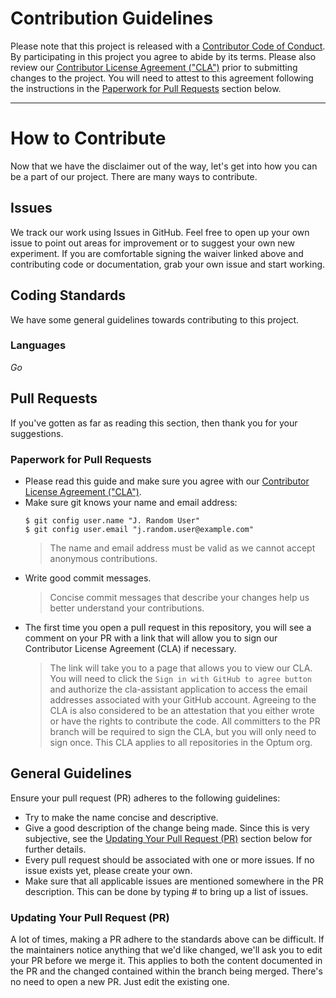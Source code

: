 # Contribution Guidelines

Please note that this project is released with a [Contributor Code of Conduct](CODE_OF_CONDUCT.md). By participating in this project you agree to abide by its terms. Please also review our [Contributor License Agreement ("CLA")](INDIVIDUAL_CONTRIBUTOR_LICENSE.md) prior to submitting changes to the project. You will need to attest to this agreement following the instructions in the [Paperwork for Pull Requests](#paperwork-for-pull-requests) section below.

---

# How to Contribute

Now that we have the disclaimer out of the way, let's get into how you can be a part of our project. There are many ways to contribute.

## Issues

We track our work using Issues in GitHub. Feel free to open up your own issue to point out areas for improvement or to suggest your own new experiment. If you are comfortable signing the waiver linked above and contributing code or documentation, grab your own issue and start working.

## Coding Standards

We have some general guidelines towards contributing to this project.

### Languages

_Go_

## Pull Requests

If you've gotten as far as reading this section, then thank you for your suggestions.

### Paperwork for Pull Requests

- Please read this guide and make sure you agree with our [Contributor License Agreement ("CLA")](INDIVIDUAL_CONTRIBUTOR_LICENSE.md).
- Make sure git knows your name and email address:
  ```
  $ git config user.name "J. Random User"
  $ git config user.email "j.random.user@example.com"
  ```
  > The name and email address must be valid as we cannot accept anonymous contributions.
- Write good commit messages.
  > Concise commit messages that describe your changes help us better understand your contributions.
- The first time you open a pull request in this repository, you will see a comment on your PR with a link that will allow you to sign our Contributor License Agreement (CLA) if necessary.
  > The link will take you to a page that allows you to view our CLA. You will need to click the `Sign in with GitHub to agree button` and authorize the cla-assistant application to access the email addresses associated with your GitHub account. Agreeing to the CLA is also considered to be an attestation that you either wrote or have the rights to contribute the code. All committers to the PR branch will be required to sign the CLA, but you will only need to sign once. This CLA applies to all repositories in the Optum org.

## General Guidelines

Ensure your pull request (PR) adheres to the following guidelines:

- Try to make the name concise and descriptive.
- Give a good description of the change being made. Since this is very subjective, see the [Updating Your Pull Request (PR)](#updating-your-pull-request-pr) section below for further details.
- Every pull request should be associated with one or more issues. If no issue exists yet, please create your own.
- Make sure that all applicable issues are mentioned somewhere in the PR description. This can be done by typing # to bring up a list of issues.

### Updating Your Pull Request (PR)

A lot of times, making a PR adhere to the standards above can be difficult. If the maintainers notice anything that we'd like changed, we'll ask you to edit your PR before we merge it. This applies to both the content documented in the PR and the changed contained within the branch being merged. There's no need to open a new PR. Just edit the existing one.

[email]: mailto:opensource@optum.com
